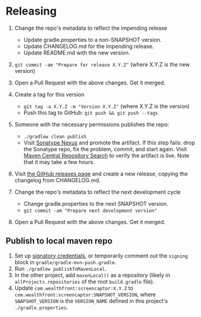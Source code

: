 # Releasing

1. Change the repo's metadata to reflect the impending release 
   - Update gradle.properties to a non-SNAPSHOT version.
   - Update CHANGELOG.md for the impending release.
   - Update README.md with the new version.
2. `git commit -am "Prepare for release X.Y.Z"` (where X.Y.Z is the new version)
3. Open a Pull Request with the above changes. Get it merged.
4. Create a tag for this version
   - `git tag -a X.Y.Z -m "Version X.Y.Z"` (where X.Y.Z is the version)
   - Push this tag to GitHub: `git push && git push --tags`

5. Someone with the necessary permissions publishes the repo:
   - `./gradlew clean publish`
   - Visit [Sonatype Nexus](https://oss.sonatype.org/) and promote the artifact.
If this step fails: drop the Sonatype repo, fix the problem, commit, and start again.
Visit [Maven Central Repository Search](https://search.maven.org/search?q=screencaptor) to verify the artifact is live. Note that it may take a few hours.

6. Visit [the GitHub releases page](https://github.com/wealthfront/screencaptor/releases) and create a new release, copying the changelog from CHANGELOG.md.
7. Change the repo's metadata to reflect the next development cycle 
   - Change gradle.properties to the next SNAPSHOT version.
   - `git commit -am "Prepare next development version"`
8. Open a Pull Request with the above changes. Get it merged.

## Publish to local maven repo

1. Set up [signatory credentials](https://docs.gradle.org/current/userguide/signing_plugin.html#sec:signatory_credentials), or temporarily comment out the `signing` block in `gradle/gradle-mvn-push.gradle`.
2. Run `./gradlew publishToMavenLocal`.
3. In the other project, add `mavenLocal()` as a repository (likely in `allProjects.repositories` of the root `build.gradle` file).
4. Update `com.wealthfront:screencaptor:X.Y.Z` to `com.wealthfront:screencaptor:SNAPSHOT_VERSION`, where `SNAPSHOT_VERSION` is the `VERSION_NAME` defined in this project's `./gradle.properties`.
